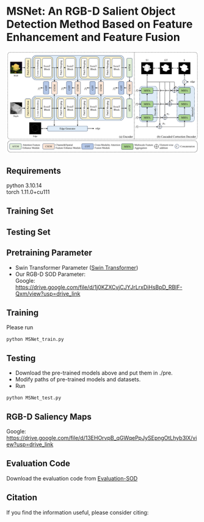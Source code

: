 # MSNet: An RGB-D Salient Object Detection Method Based on Feature Enhancement and Feature Fusion

![Main](figs/Overview.png)
## Requirements
python 3.10.14  
torch 1.11.0+cu111

## Training Set

## Testing Set

## Pretraining Parameter
* Swin Transformer Parameter ([Swin Transformer](https://github.com/SwinTransformer/storage/releases/download/v1.0.0/swin_base_patch4_window12_384_22k.pth))
* Our RGB-D SOD Parameter:  
  Google: <https://drive.google.com/file/d/1j0KZXCvjCJYJrLrxDiHsBpD_RBlF-Qxm/view?usp=drive_link>

## Training
Please run  
```
python MSNet_train.py
```

## Testing
* Download the pre-trained models above and put them in ./pre.
* Modify paths of pre-trained models and datasets.
* Run  
```
python MSNet_test.py
```

## RGB-D Saliency Maps
Google: <https://drive.google.com/file/d/13EHOrvpB_qGWqePpJySEpngOtLhyb3lX/view?usp=drive_link>

## Evaluation Code
Download the evaluation code from [Evaluation-SOD](https://github.com/Hanqer/Evaluate-SOD)

## Citation
If you find the information useful, please consider citing:
```

```
